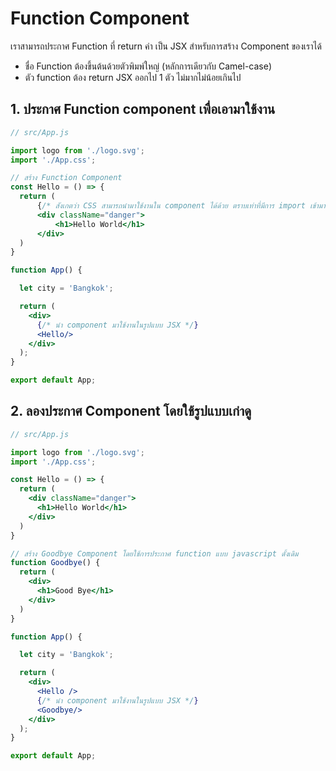 
# Function Component

เราสามารถประกาศ Function ที่ return ค่า เป็น JSX สำหรับการสร้าง Component ของเราได้

- ชื่อ Function ต้องขึ้นต้นด้วยตัวพิมพ์ใหญ่ (หลักการเดียวกับ Camel-case)
- ตัว function ต้อง return JSX ออกไป 1 ตัว ไม่มากไม่น้อยเกินไป

## 1. ประกาศ Function component เพื่อเอามาใช้งาน

```jsx
// src/App.js

import logo from './logo.svg';
import './App.css';

// สร้าง Function Component 
const Hello = () => {
  return (
      {/* สังเกตว่า CSS สามารถนำมาใช้งานใน component ได้ด้วย ตราบเท่าที่มีการ import เข้ามาใช้งาน */}
      <div className="danger">
          <h1>Hello World</h1>
      </div>
  )
}

function App() {

  let city = 'Bangkok';

  return (
    <div>
      {/* นำ component มาใช้งานในรูปแบบ JSX */}
      <Hello/>
    </div>
  );
}

export default App;

```

## 2. ลองประกาศ Component โดยใช้รูปแบบเก่าดู

```jsx
// src/App.js

import logo from './logo.svg';
import './App.css';

const Hello = () => {
  return (
    <div className="danger">
      <h1>Hello World</h1>
    </div>
  )
}

// สร้าง Goodbye Component โดยใช้การประกาศ function แบบ javascript ดั้งเดิม
function Goodbye() {
  return (
    <div>
      <h1>Good Bye</h1>
    </div>
  )
}

function App() {

  let city = 'Bangkok';

  return (
    <div>
      <Hello />
      {/* นำ component มาใช้งานในรูปแบบ JSX */}
      <Goodbye/>
    </div>
  );
}

export default App;

```

